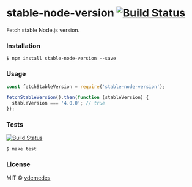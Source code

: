 # stable-node-version [![Build Status](https://travis-ci.org/vadimdemedes/stable-node-version.svg?branch=master)](https://travis-ci.org/vadimdemedes/stable-node-version)

Fetch stable Node.js version.


### Installation

```
$ npm install stable-node-version --save
```


### Usage

```js
const fetchStableVersion = require('stable-node-version');

fetchStableVersion().then(function (stableVersion) {
  stableVersion === '4.0.0'; // true
});
```


### Tests

[![Build Status](https://travis-ci.org/vadimdemedes/stable-node-version.svg?branch=master)](https://travis-ci.org/vadimdemedes/stable-node-version)

```
$ make test
```


### License

MIT © [vdemedes](https://github.com/vdemedes)

